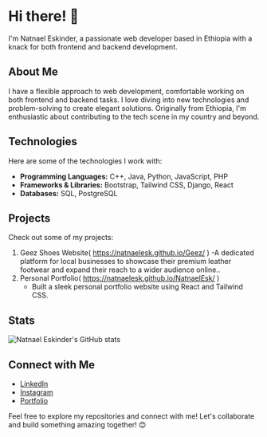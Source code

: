 # Hi there! 👋

I'm Natnael Eskinder, a passionate web developer based in Ethiopia with a knack for both frontend and backend development.

## About Me

I have a flexible approach to web development, comfortable working on both frontend and backend tasks. I love diving into new technologies and problem-solving to create elegant solutions. Originally from Ethiopia, I'm enthusiastic about contributing to the tech scene in my country and beyond.

## Technologies

Here are some of the technologies I work with:

- **Programming Languages:** C++, Java, Python, JavaScript, PHP
- **Frameworks & Libraries:** Bootstrap, Tailwind CSS, Django, React
- **Databases:** SQL, PostgreSQL

## Projects

Check out some of my projects:

1. Geez Shoes Website( https://natnaelesk.github.io/Geez/ )
   -A dedicated platform for local businesses to showcase their premium leather footwear and expand their reach to a wider audience online..
2. Personal Portfolio( https://natnaelesk.github.io/NatnaelEsk/ )
   - Built a sleek personal portfolio website using React and Tailwind CSS.


## Stats

![Natnael Eskinder's GitHub stats](https://github-readme-stats.vercel.app/api?username=natnaeleskinder&show_icons=true&theme=radical)

## Connect with Me

- [LinkedIn](https://www.linkedin.com/in/natnael-eskinder-77695b289/)
- [Instagram](https://www.instagram.com/natnael_esk/)
- [Portfolio]( https://natnaelesk.github.io/NatnaelEsk/ )

Feel free to explore my repositories and connect with me! Let's collaborate and build something amazing together! 😊
